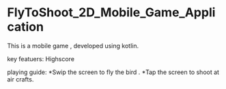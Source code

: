 # FlyToShoot_2D_Mobile_Game_Application

This is a mobile game , developed using kotlin.

key featuers:
            Highscore

playing guide:
          *Swip the screen to fly the bird .
          *Tap the screen to shoot at air crafts.
